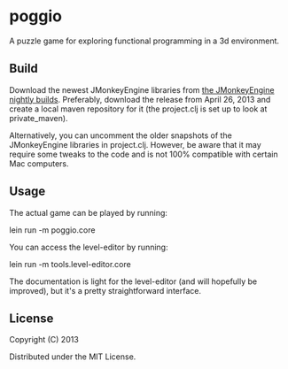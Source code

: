 # poggio 

A puzzle game for exploring functional programming in a 3d environment.

## Build

Download the newest JMonkeyEngine libraries from [the JMonkeyEngine nightly builds](http://nightly.jmonkeyengine.org). Preferably, download the release from April 26, 2013 and create a local maven repository for it (the project.clj is set up to look at private_maven).

Alternatively, you can uncomment the older snapshots of the JMonkeyEngine libraries in project.clj. However, be aware that it may require some tweaks to the code and is not 100% compatible with certain Mac computers.

## Usage

The actual game can be played by running:

lein run -m poggio.core

You can access the level-editor by running:

lein run -m tools.level-editor.core

The documentation is light for the level-editor (and will hopefully be improved), but it's a pretty straightforward interface.

## License

Copyright (C) 2013

Distributed under the MIT License.
